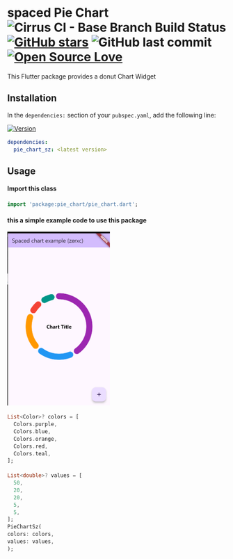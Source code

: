 <!--
This README describes the package. If you publish this package to pub.dev,
this README's contents appear on the landing page for your package.

For information about how to write a good package README, see the guide for
[writing package pages](https://dart.dev/guides/libraries/writing-package-pages).

For general information about developing packages, see the Dart guide for
[creating packages](https://dart.dev/guides/libraries/create-library-packages)
and the Flutter guide for
[developing packages and plugins](https://flutter.dev/developing-packages).
-->
# spaced Pie Chart ![Cirrus CI - Base Branch Build Status](https://img.shields.io/cirrus/github/rezgar01m/pie_chart_sz) [![GitHub stars](https://img.shields.io/github/stars/rezgar01m/pie_chart_sz.svg?style=social)](https://github.com/rezgar01m/pie_chart_sz) ![GitHub last commit](https://img.shields.io/github/last-commit/rezgar01m/pie_chart_sz.svg) [![Open Source Love](https://badges.frapsoft.com/os/v2/open-source.svg?v=103)](https://github.com/rezgar01m/pie_chart_sz)

This Flutter package provides a donut Chart Widget

## Installation
In the `dependencies:` section of your `pubspec.yaml`, add the following line:

[![Version](https://img.shields.io/pub/v/pie_chart_sz.svg)](https://pub.dartlang.org/packages/pie_chart_sz)
```yaml
dependencies:
  pie_chart_sz: <latest version>
```
## Usage
#### Import this class

```dart
import 'package:pie_chart/pie_chart.dart';
```
#### this a simple example code to use this package
<img src="https://raw.githubusercontent.com/rezgar01m/pie_chart_sz/master/res/s1.png"  height = "400" alt="PieChart">

```dart
List<Color>? colors = [
  Colors.purple,
  Colors.blue,
  Colors.orange,
  Colors.red,
  Colors.teal,
];

List<double>? values = [
  50,
  20,
  20,
  5,
  5,
];
PieChartSz(
colors: colors,
values: values,
);
```
